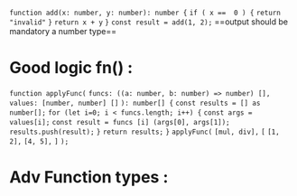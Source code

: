 `function add(x: number, y: number): number {`
	`if ( x ==  0 ) {`
		`return "invalid"`
	`}`
	`return x + y`
`}`
`const result = add(1, 2);`  ==output should be mandatory a number type==
# Good logic fn() :
`function applyFunc(` 
	`funcs: ((a: number, b: number) => number) [],` 
	`values: [number, number] []` 
`): number[] {` 
	`const results = [] as number[];` 
	`for (let i=0; i < funcs.length; i++) {` 
		`const args = values[i];` 
		`const result = funcs [i] (args[0], args[1]);` 
		`results.push(result);` 
	`}`
	`return results;` 
`}` 
`applyFunc(` 
	`[mul, div],` 
	`[` 
		`[1, 2],` 
		`[4, 5],` 
	`]` 
`);`
# Adv Function types :

